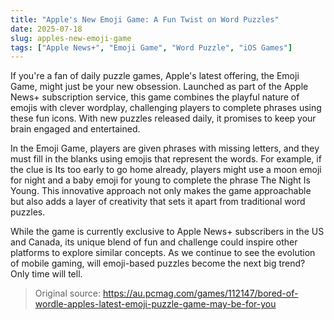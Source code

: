 ```yaml
---
title: "Apple's New Emoji Game: A Fun Twist on Word Puzzles"
date: 2025-07-18
slug: apples-new-emoji-game
tags: ["Apple News+", "Emoji Game", "Word Puzzle", "iOS Games"]
---
```


If you're a fan of daily puzzle games, Apple's latest offering, the Emoji Game, might just be your new obsession. Launched as part of the Apple News+ subscription service, this game combines the playful nature of emojis with clever wordplay, challenging players to complete phrases using these fun icons. With new puzzles released daily, it promises to keep your brain engaged and entertained.

In the Emoji Game, players are given phrases with missing letters, and they must fill in the blanks using emojis that represent the words. For example, if the clue is Its too early to go home already, players might use a moon emoji for night and a baby emoji for young to complete the phrase The Night Is Young. This innovative approach not only makes the game approachable but also adds a layer of creativity that sets it apart from traditional word puzzles.

While the game is currently exclusive to Apple News+ subscribers in the US and Canada, its unique blend of fun and challenge could inspire other platforms to explore similar concepts. As we continue to see the evolution of mobile gaming, will emoji-based puzzles become the next big trend? Only time will tell.
> Original source: https://au.pcmag.com/games/112147/bored-of-wordle-apples-latest-emoji-puzzle-game-may-be-for-you
